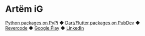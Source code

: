 # Artëm iG

[Python packages on PyPi](https://pypi.org/user/rtmigo/) ◆ [Dart/Flutter packages on PubDev](https://pub.dev/publishers/revercode.com/packages) ◆ [Revercode](https://revercode.com/) ◆ [Google Play](https://play.google.com/store/apps/developer?id=Werhal+%7C+Quiz+%26+Trivia+Games) ◆ [LinkedIn](https://www.linkedin.com/in/artg/)

